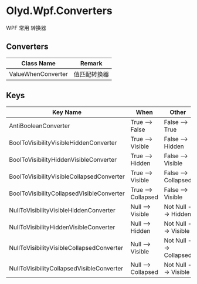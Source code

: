 # Olyd.Wpf.Converters

WPF 常用 转换器

## Converters

| Class Name         | Remark                |
| ------------------ | --------------------- |
| ValueWhenConverter | 值匹配转换器          |

## Keys

| Key Name                                  | When               | Other                  |
| ----------------------------------------- | ------------------ | ---------------------- |
| AntiBooleanConverter                      | True --> False     | False --> True         |
| BoolToVisibilityVisibleHiddenConverter    | True --> Visible   | False --> Hidden       |
| BoolToVisibilityHiddenVisibleConverter    | True --> Hidden    | False --> Visible      |
| BoolToVisibilityVisibleCollapsedConverter | True --> Visible   | False --> Collapsed    |
| BoolToVisibilityCollapsedVisibleConverter | True --> Collapsed | False --> Visible      |
| NullToVisibilityVisibleHiddenConverter    | Null --> Visible   | Not Null --> Hidden    |
| NullToVisibilityHiddenVisibleConverter    | Null --> Hidden    | Not Null --> Visible   |
| NullToVisibilityVisibleCollapsedConverter | Null --> Visible   | Not Null --> Collapsed |
| NullToVisibilityCollapsedVisibleConverter | Null --> Collapsed | Not Null --> Visible   |
